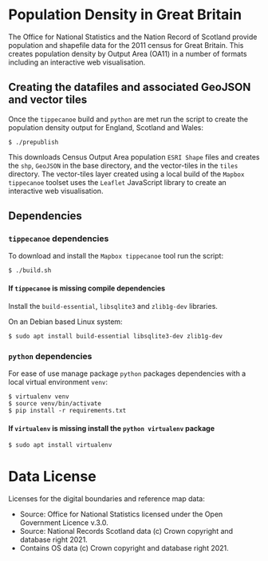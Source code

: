 # Population Density in Great Britain

The Office for National Statistics and the Nation Record of Scotland provide population and shapefile data for the 2011 census for Great Britain. This creates population density by Output Area (OA11) in a number of formats including an interactive web visualisation.

## Creating the datafiles and associated GeoJSON and vector tiles

Once the `tippecanoe` build and `python` are met run the script to create the population density output for England, Scotland and Wales:

    $ ./prepublish

This downloads Census Output Area population `ESRI Shape` files and creates the `shp`, `GeoJSON` in the base directory, and the vector-tiles in the `tiles` directory. The vector-tiles layer created using a local build of the `Mapbox tippecanoe` toolset uses the `Leaflet` JavaScript library to create an interactive web visualisation.

## Dependencies

### `tippecanoe` dependencies

To download and install the `Mapbox tippecanoe` tool run the script:

    $ ./build.sh
    
#### If `tippecanoe` is missing compile dependencies 

Install the `build-essential`, `libsqlite3` and `zlib1g-dev` libraries. 

On an Debian based Linux system:

    $ sudo apt install build-essential libsqlite3-dev zlib1g-dev
    
### `python` dependencies

For ease of use manage package `python` packages dependencies with a local virtual environment `venv`:

    $ virtualenv venv
    $ source venv/bin/activate
    $ pip install -r requirements.txt

#### If `virtualenv` is missing install the `python virtualenv` package

    $ sudo apt install virtualenv
    

# Data License

Licenses for the digital boundaries and reference map data:
* Source: Office for National Statistics licensed under the Open Government Licence v.3.0. 
* Source: National Records Scotland data (c) Crown copyright and database right 2021.
* Contains OS data (c) Crown copyright and database right 2021.
